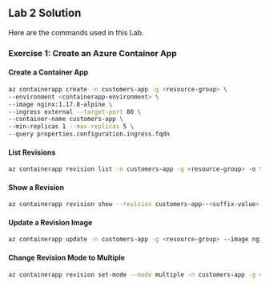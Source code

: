 ## Lab 2 Solution

Here are the commands used in this Lab.

### Exercise 1: Create an Azure Container App

#### Create a Container App

```bash
az containerapp create -n customers-app -g <resource-group> \ 
--environment <containerapp-environment> \
--image nginx:1.17.8-alpine \
--ingress external --target-port 80 \
--container-name customers-app \
--min-replicas 1 --max-replicas 5 \
--query properties.configuration.ingress.fqdn
```

#### List Revisions

```bash
az containerapp revision list -n customers-app -g <resource-group> -o table
```

#### Show a Revision

```bash
az containerapp revision show --revision customers-app--<suffix-value> -n customers-app -g <resource-group> -o yaml
```

#### Update a Revision Image

```bash
az containerapp update -n customers-app -g <resource-group> --image nginx:1.23.1-alpine --revision-suffix a-test
```

#### Change Revision Mode to Multiple

```bash
az containerapp revision set-mode --mode multiple -n customers-app -g <resource-group>
```









